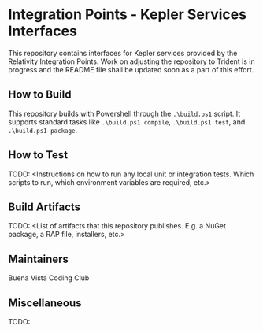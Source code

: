 # Integration Points - Kepler Services Interfaces

This repository contains interfaces for Kepler services provided by the Relativity Integration Points.
Work on adjusting the repository to Trident is in progress and the README file shall be updated soon as a part of this effort.

## How to Build

This repository builds with Powershell through the `.\build.ps1` script. 
It supports standard tasks like `.\build.ps1 compile`, `.\build.ps1 test`, and `.\build.ps1 package`.

## How to Test

TODO: <Instructions on how to run any local unit or integration tests. Which scripts to run, which environment variables are required, etc.>

## Build Artifacts

TODO: <List of artifacts that this repository publishes. E.g. a NuGet package, a RAP file, installers, etc.>

## Maintainers

Buena Vista Coding Club

## Miscellaneous
  
TODO: <Any other information you feel is necessary>
